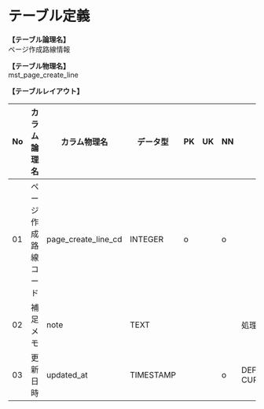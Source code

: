 # テーブル定義

**【テーブル論理名】**  
ページ作成路線情報

**【テーブル物理名】**  
mst_page_create_line

**【テーブルレイアウト】**  

| No  |     カラム論理名     |    カラム物理名     | データ型  | PK  | UK  | NN  |         コメント          |
| --- | -------------------- | ------------------- | --------- | --- | --- | --- | ------------------------- |
| 01  | ページ作成路線コード | page_create_line_cd | INTEGER   | o   |     | o   |                           |
| 02  | 補足メモ             | note                | TEXT      |     |     |     | 処理には使用しない        |
| 03  | 更新日時             | updated_at          | TIMESTAMP |     |     | o   | DEFAULT CURRENT_TIMESTAMP |

